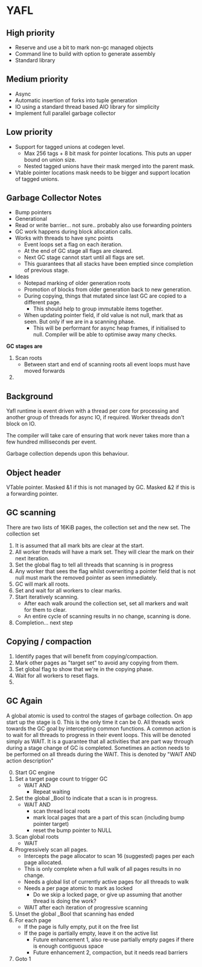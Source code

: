 YAFL
====

High priority
-------------

* Reserve and use a bit to mark non-gc managed objects
* Command line to build with option to generate assembly
* Standard library

Medium priority
---------------

* Async
* Automatic insertion of forks into tuple generation
* IO using a standard thread based AIO library for simplicity
* Implement full parallel garbage collector

Low priority
------------

* Support for tagged unions at codegen level. 
  * Max 256 tags + 8 bit mask for pointer locations. This puts an upper bound on union size.
  * Nested tagged unions have their mask merged into the parent mask.
* Vtable pointer locations mask needs to be bigger and support location of tagged unions.

Garbage Collector Notes
-----------------------

* Bump pointers
* Generational
* Read or write barrier... not sure..  probably also use forwarding pointers
* GC work happens during block allocation calls.
* Works with threads to have sync points
  * Event loops set a flag on each iteration.
  * At the end of GC stage all flags are cleared.
  * Next GC stage cannot start until all flags are set.
  * This guarantees that all stacks have been emptied since completion of previous stage.
* Ideas
  * Notepad marking of older generation roots
  * Promotion of blocks from older generation back to new generation.
  * During copying, things that mutated since last GC are copied to a different page.
    * This should help to group immutable items together.
  * When updating pointer field, if old value is not null, mark that as seen. But only if we are in a scanning phase.  
    * This will be performant for async heap frames, if initialised to null. Compiler will be able to optimise away many checks.


**GC stages are**

1. Scan roots
   * Between start and end of scanning roots all event loops must have moved forwards
2. 


Background
----------

Yafl runtime is event driven with a thread per core for processing and
another group of threads for async IO, if required. Worker threads
don't block on IO.

The compiler will take care of ensuring that work never takes more than
a few hundred milliseconds per event.

Garbage collection depends upon this behaviour.


Object header
-------------

VTable pointer.
Masked &1 if this is not managed by GC.
Masked &2 if this is a forwarding pointer.


GC scanning
----------

There are two lists of 16KiB pages, the collection set and the new
set. The collection set

1. It is assumed that all mark bits are clear at the start.
2. All worker threads will have a mark set. They will clear the mark on their next iteration.
3. Set the global flag to tell all threads that scanning is in progress
4. Any worker that sees the flag whilst overwriting a pointer field that is not null
   must mark the removed pointer as seen immediately.
5. GC will mark all roots.
6. Set and wait for all workers to clear marks.
7. Start iteratively scanning.
   * After each walk around the collection set, set all markers and wait for them to clear.
   * An entire cycle of scanning results in no change, scanning is done.
8. Completion...  next step

Copying / compaction
--------------------

1. Identify pages that will benefit from copying/compaction.
2. Mark other pages as "target set" to avoid any copying from them.
3. Set global flag to show that we're in the copying phase.
4. Wait for all workers to reset flags.
5. 






GC Again
--------

A global atomic is used to control the stages of garbage collection.
On app start up the stage is 0. This is the only time it can be 0.
All threads work towards the GC goal by intercepting common functions.
A common action is to wait for all threads to progress in their event loops.
This will be denoted simply as WAIT. It is a guarantee that all activities
that are part way through during a stage change of GC is completed.
Sometimes an action needs to be performed on all threads during the WAIT.
This is denoted by "WAIT AND action description"

0. Start GC engine
1. Set a target page count to trigger GC
   * WAIT AND
      * Repeat waiting
2. Set the global _Bool to indicate that a scan is in progress.
   * WAIT AND
      * scan thread local roots
      * mark local pages that are a part of this scan (including bump pointer target)
      * reset the bump pointer to NULL 
3. Scan global roots
   * WAIT
4. Progressively scan all pages.
   * Intercepts the page allocator to scan 16 (suggested) pages per each page allocated.
   * This is only complete when a full walk of all pages results in no change.
   * Needs a global list of currently active pages for all threads to walk
   * Needs a per page atomic to mark as locked
      * Do we skip a locked page, or give up assuming that another thread is doing the work?
   * WAIT after each iteration of progressive scanning
5. Unset the global _Bool that scanning has ended
6. For each page
   * If the page is fully empty, put it on the free list
   * If the page is partially empty, leave it on the active list
      * Future enhancement 1, also re-use partially empty pages if there is enough contiguous space
      * Future enhancement 2, compaction,  but it needs read barriers
7. Goto 1


